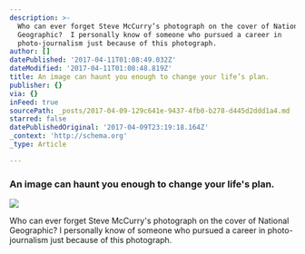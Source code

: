 ```yaml
---
description: >-
  Who can ever forget Steve McCurry’s photograph on the cover of National
  Geographic?  I personally know of someone who pursued a career in
  photo-journalism just because of this photograph.
author: []
datePublished: '2017-04-11T01:08:49.032Z'
dateModified: '2017-04-11T01:08:48.819Z'
title: An image can haunt you enough to change your life’s plan.
publisher: {}
via: {}
inFeed: true
sourcePath: _posts/2017-04-09-129c641e-9437-4fb0-b278-d445d2ddd1a4.md
starred: false
datePublishedOriginal: '2017-04-09T23:19:18.164Z'
_context: 'http://schema.org'
_type: Article

---
```

### An image can haunt you enough to change your life's plan.
![](https://the-grid-user-content.s3-us-west-2.amazonaws.com/b9987503-d6a3-401f-8229-20d1f14d8e7d.jpg)

Who can ever forget Steve McCurry's photograph on the cover of National Geographic? I personally know of someone who pursued a career in photo-journalism just because of this photograph.